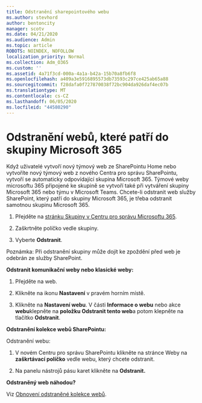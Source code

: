 ```yaml
---
title: Odstranění sharepointového webu
ms.author: stevhord
author: bentoncity
manager: scotv
ms.date: 04/21/2020
ms.audience: Admin
ms.topic: article
ROBOTS: NOINDEX, NOFOLLOW
localization_priority: Normal
ms.collection: Adm_O365
ms.custom: ''
ms.assetid: 4a71f3cd-000a-4a1a-b42a-15b70a8fb6f8
ms.openlocfilehash: a409a3e5916895573db73593c297ce425ab65a88
ms.sourcegitcommit: f28dafa0f727870038f72bc904da926daf4ec07b
ms.translationtype: MT
ms.contentlocale: cs-CZ
ms.lasthandoff: 06/05/2020
ms.locfileid: "44580290"
---
```

# <a name="delete-sites-that-belong-to-a-microsoft-365-group"></a>Odstranění webů, které patří do skupiny Microsoft 365

Když uživatelé vytvoří nový týmový web ze SharePointu Home nebo vytvoříte nový týmový web z nového Centra pro správu SharePointu, vytvoří se automaticky odpovídající skupina Microsoft 365. Týmové weby microsoftu 365 připojené ke skupině se vytvoří také při vytváření skupiny Microsoft 365 nebo týmu v Microsoft Teams. Chcete-li odstranit web služby SharePoint, který patří do skupiny Microsoft 365, je třeba odstranit samotnou skupinu Microsoft 365. 
  
1. Přejděte na [stránku Skupiny v Centru pro správu Microsoftu 365](https://portal.office.com/adminportal/home#/groups).
    
2. Zaškrtněte políčko vedle skupiny.
    
3. Vyberte **Odstranit**.
    
Poznámka: Při odstranění skupiny může dojít ke zpoždění před web je odebrán ze služby SharePoint.
  
**Odstranit komunikační weby nebo klasické weby:**

1. Přejděte na web.
  
2. Klikněte na ikonu **Nastavení** v pravém horním místě. 
  
3. Klikněte na **Nastavení webu**. V části **Informace o webu** nebo akce **webu**klepněte na **položku Odstranit tento web**a potom klepněte na tlačítko **Odstranit**.
  
**Odstranění kolekce webů SharePointu:**

Odstranění webu:
  
1. V novém Centru pro správu SharePointu klikněte na stránce Weby na **zaškrtávací políčko** vedle webu, který chcete odstranit. 
    
2. Na panelu nástrojů pásu karet klikněte na **Odstranit.**
    
**Odstraněný web náhodou?**

Viz [Obnovení odstraněné kolekce webů](https://go.microsoft.com/fwlink/?linkid=867660).
  

